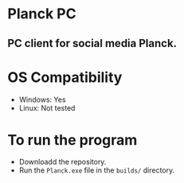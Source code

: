 
# Planck PC
## PC client for social media Planck.

# OS Compatibility
- Windows: Yes
- Linux: Not tested

# To run the program

- Downloadd the repository.
- Run the `Planck.exe` file in the `builds/` directory.
